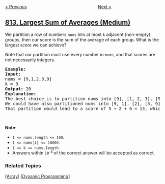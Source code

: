 <!--|This file generated by command(leetcode description); DO NOT EDIT.    |-->
<!--+----------------------------------------------------------------------+-->
<!--|@author    openset <openset.wang@gmail.com>                           |-->
<!--|@link      https://github.com/openset                                 |-->
<!--|@home      https://github.com/openset/leetcode                        |-->
<!--+----------------------------------------------------------------------+-->

[< Previous](../largest-triangle-area "Largest Triangle Area")
　　　　　　　　　　　　　　　　
[Next >](../binary-tree-pruning "Binary Tree Pruning")

## [813. Largest Sum of Averages (Medium)](https://leetcode.com/problems/largest-sum-of-averages "最大平均值和的分组")

<p>We partition a row of numbers <code>nums</code>&nbsp;into at most <code>k</code> adjacent (non-empty) groups, then our score is the sum of the average of each group. What is the largest score we can achieve?</p>

<p>Note that our partition must use every number in <code>nums</code>, and that scores are not necessarily integers.</p>

<pre>
<strong>Example:</strong>
<strong>Input:</strong> 
nums = [9,1,2,3,9]
k = 3
<strong>Output:</strong> 20
<strong>Explanation:</strong> 
The best choice is to partition nums into [9], [1, 2, 3], [9]. The answer is 9 + (1 + 2 + 3) / 3 + 9 = 20.
We could have also partitioned nums into [9, 1], [2], [3, 9], for example.
That partition would lead to a score of 5 + 2 + 6 = 13, which is worse.
</pre>

<p>&nbsp;</p>

<p><strong>Note: </strong></p>

<ul>
	<li><code>1 &lt;= nums.length &lt;= 100</code>.</li>
	<li><code>1 &lt;= nums[i] &lt;= 10000</code>.</li>
	<li><code>1 &lt;= k &lt;= nums.length</code>.</li>
	<li>Answers within <code>10<sup>-6</sup></code> of the correct answer will be accepted as correct.</li>
</ul>

### Related Topics
  [[Array](../../tag/array/README.md)]
  [[Dynamic Programming](../../tag/dynamic-programming/README.md)]
